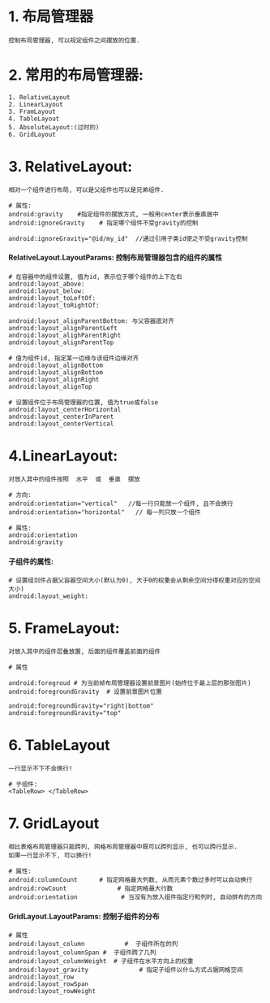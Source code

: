 # 1. 布局管理器

~~~properties
控制布局管理器, 可以规定组件之间摆放的位置.
~~~

# 2. 常用的布局管理器:

~~~properties
1. RelativeLayout
2. LinearLayout
3. FramLayout
4. TableLayout
5. AbsoluteLayout:(过时的)
6. GridLayout
~~~

# 3. RelativeLayout:

~~~http
相对一个组件进行布局, 可以是父组件也可以是兄弟组件.
~~~

~~~properties
# 属性:
android:gravity    #指定组件的摆放方式, 一般用center表示垂直居中
android:ignoreGravity    # 指定哪个组件不受gravity的控制
~~~

~~~properties
android:ignoreGravity="@id/my_id"  //通过引用子类id使之不受gravity控制
~~~

#### RelativeLayout.LayoutParams: 控制布局管理器包含的组件的属性

~~~properties
# 在容器中的组件设置, 值为id, 表示位于哪个组件的上下左右
android:layout_above:
android:layout_below:
android:layout_toLeftOf:
android:layout_toRightOf:
~~~

~~~properties
android:layout_alignParentBottom: 与父容器底对齐
android:layout_alignParentLeft
android:layout_alighParentRight
android:layout_alignParentTop
~~~

~~~properties
# 值为组件id, 指定某一边缘与该组件边缘对齐
android:layout_alignBottom
android:layout_alignBottom
android:layout_alignRight
android:layout_alignTop
~~~

~~~properties
# 设置组件位于布局管理器的位置, 值为true或false
android:layout_centerHorizontal
android:layout_centerInParent
android:layout_centerVertical
~~~

# 4.LinearLayout:

~~~http
对放入其中的组件按照  水平  或  垂直  摆放
~~~

~~~properties
# 方向:
android:orientation="vertical"   //每一行只能放一个组件, 且不会换行
android:orientation="horizontal"   // 每一列只放一个组件
~~~

~~~properties
# 属性:
android:orientation
android:gravity
~~~

#### 子组件的属性:

~~~properties
# 设置组剑件占据父容器空间大小(默认为0), 大于0的权重会从剩余空间分得权重对应的空间大小)
android:layout_weight: 
~~~

# 5. FrameLayout:

~~~http
对放入其中的组件层叠放置, 后面的组件覆盖前面的组件
~~~

~~~properties
# 属性

android:foregroud # 为当前帧布局管理器设置前景图片(始终位于最上层的那张图片)
android:foregroundGravity  # 设置前景图片位置
~~~

~~~properties
android:foregroundGravity="right|bottom"
android:foregroundGravity="top"
~~~

# 6. TableLayout

~~~http
一行显示不下不会换行!
~~~

~~~properties
# 子组件: 
<TableRow> </TableRow>
~~~

# 7. GridLayout

~~~http
相比表格布局管理器只能跨列, 网格布局管理器中既可以跨列显示, 也可以跨行显示. 
如果一行显示不下, 可以换行!
~~~

~~~properties
# 属性: 
android:columnCount      # 指定网格最大列数, 从而元素个数过多时可以自动换行
android:rowCount			  # 指定网格最大行数
android:orientation			   # 当没有为放入组件指定行和列时, 自动排布的方向
~~~

#### GridLayout.LayoutParams: 控制子组件的分布

~~~properties
# 属性
android:layout_column			#  子组件所在的列
android:layout_columnSpan #  子组件跨了几列
android:layout_columnWeight  # 子组件在水平方向上的权重
android:layout_gravity				# 指定子组件以什么方式占据网格空间
android:layout_row						
android:layout_rowSpan
android:layout_rowWeight
~~~

